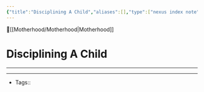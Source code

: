 ```yaml
---
{"title":"Disciplining A Child","aliases":[],"type":["nexus index note"],"dg-publish":true,"dg-pinned":true,"publish":true,"tags":["index-note"],"permalink":"/motherhood/disciplining-a-child/disciplining-a-child/","pinned":true,"dgPassFrontmatter":true,"created":"2023-09-10T14:31:34.127-07:00","updated":"2023-09-10T14:32:20.374-07:00"}
---
```



🔺[[Motherhood/Motherhood\|Motherhood]]

# Disciplining A Child
---











---
- Tags:: 








